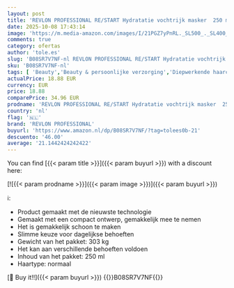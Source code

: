 ```yaml
---
layout: post
title: 'REVLON PROFESSIONAL RE/START Hydratatie vochtrijk masker  250 ml  hydraterend haarmasker voor droog haar  masker voor langdurige en rijke verzorging  regenererende haarbehandeling tegen kroezen'
date: 2025-10-08 17:43:14
image: 'https://m.media-amazon.com/images/I/21PGZ7yPnRL._SL500_._SL400_.jpg'
comments: true
category: ofertas
author: 'tole.es'
slug: 'B08SR7V7NF-nl REVLON PROFESSIONAL RE/START Hydratatie vochtrijk masker...'
sku: 'B08SR7V7NF-nl'
tags: [ 'Beauty','Beauty & persoonlijke verzorging','Diepwerkende haarconditioners & -behandelingen','Haarverzorging','Shampoo & conditioner','revlon professional','🇳🇱', ]
actualPrice: 18.88 EUR
currency: EUR
price: 18.88
comparePrice: 34.96 EUR
prodname: 'REVLON PROFESSIONAL RE/START Hydratatie vochtrijk masker  250 ml  hydraterend haarmasker voor droog haar  masker voor langdurige en rijke verzorging  regenererende haarbehandeling tegen kroezen'
country: 'nl'
flag: '🇳🇱'
brand: 'REVLON PROFESSIONAL'
buyurl: 'https://www.amazon.nl/dp/B08SR7V7NF/?tag=tolees0b-21'
descuento: '46.00'
average: '21.1442424242422'
---
```


You can find [{{< param title >}}]({{< param buyurl >}}) with a discount here:

[![{{< param prodname >}}]({{< param image >}})]({{< param buyurl >}})

ℹ️:

- Product gemaakt met de nieuwste technologie
- Gemaakt met een compact ontwerp, gemakkelijk mee te nemen
- Het is gemakkelijk schoon te maken
- Slimme keuze voor dagelijkse behoeften
- Gewicht van het pakket: 303 kg
- Het kan aan verschillende behoeften voldoen
- Inhoud van het pakket: 250 ml
- Haartype: normaal

[🛒 Buy it!!]({{< param buyurl >}})
{{<world>}}B08SR7V7NF{{</world>}}
